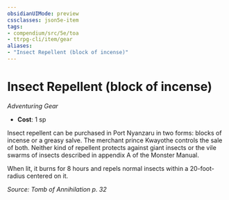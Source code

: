 ```yaml
---
obsidianUIMode: preview
cssclasses: json5e-item
tags:
- compendium/src/5e/toa
- ttrpg-cli/item/gear
aliases: 
- "Insect Repellent (block of incense)"
---
```

# Insect Repellent (block of incense)
*Adventuring Gear*  

- **Cost**: 1 sp

Insect repellent can be purchased in Port Nyanzaru in two forms: blocks of incense or a greasy salve. The merchant prince Kwayothe controls the sale of both. Neither kind of repellent protects against giant insects or the vile swarms of insects described in appendix A of the Monster Manual.

When lit, it burns for 8 hours and repels normal insects within a 20-foot-radius centered on it.

*Source: Tomb of Annihilation p. 32*